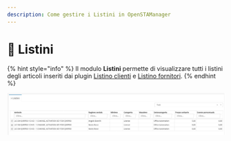 ```yaml
---
description: Come gestire i Listini in OpenSTAManager
---
```


# 🧾 Listini

{% hint style="info" %}
Il modulo **Listini** permette di visualizzare tutti i listini degli articoli inseriti dai plugin [Listino clienti](../articoli-1/plugin/listino-clienti.md) e [Listino fornitori](../articoli-1/plugin/listino-fornitori.md).
{% endhint %}

![](<../../../../.gitbook/assets/image (507).png>)

##
